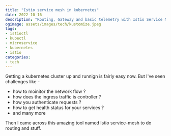 ```yaml
---
title: "Istio service mesh in kubernetes"
date: 2022-10-16
description: "Routing, Gateway and basic telemetry with Istio Service Mesh in Kubernetes cluster"
ogimage: assets/images/tech/kustomize.jpeg
tags: 
- istioctl
- kubectl
- microservice
- kubernetes
- istio
categories:
- tech
---
```

Getting a kubernetes cluster up and runnign is fairly easy now. But I've seen challenges like -
- how to moinitor the network flow ?
- how does the ingress traffic is controller ?
- how you authenticate requests ?
- how to get health status for your services ?
- and many more

Then I came across this amazing tool named Istio service-mesh to do routing and stuff.



